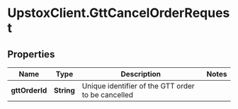 # UpstoxClient.GttCancelOrderRequest

## Properties
Name | Type | Description | Notes
------------ | ------------- | ------------- | -------------
**gttOrderId** | **String** | Unique identifier of the GTT order to be cancelled | 
